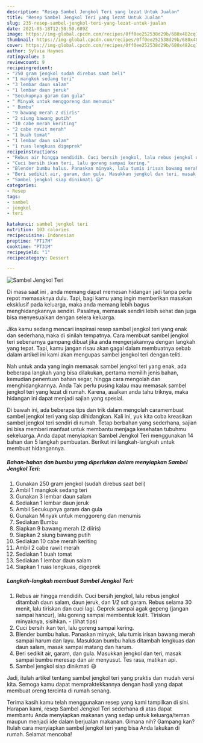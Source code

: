 ```yaml
---
description: "Resep Sambel Jengkol Teri yang lezat Untuk Jualan"
title: "Resep Sambel Jengkol Teri yang lezat Untuk Jualan"
slug: 235-resep-sambel-jengkol-teri-yang-lezat-untuk-jualan
date: 2021-05-18T12:58:50.689Z
image: https://img-global.cpcdn.com/recipes/0ff0ee252538d29b/680x482cq70/sambel-jengkol-teri-foto-resep-utama.jpg
thumbnail: https://img-global.cpcdn.com/recipes/0ff0ee252538d29b/680x482cq70/sambel-jengkol-teri-foto-resep-utama.jpg
cover: https://img-global.cpcdn.com/recipes/0ff0ee252538d29b/680x482cq70/sambel-jengkol-teri-foto-resep-utama.jpg
author: Sylvia Haynes
ratingvalue: 3
reviewcount: 9
recipeingredient:
- "250 gram jengkol sudah direbus saat beli"
- "1 mangkok sedang teri"
- "3 lembar daun salam"
- "1 lembar daun jeruk"
- "Secukupnya garam dan gula"
- " Minyak untuk menggoreng dan menumis"
- " Bumbu"
- "9 bawang merah 2 diiris"
- "2 siung bawang putih"
- "10 cabe merah keriting"
- "2 cabe rawit merah"
- "1 buah tomat"
- "1 lembar daun salam"
- "1 ruas lengkuas digeprek"
recipeinstructions:
- "Rebus air hingga mendidih. Cuci bersih jengkol, lalu rebus jengkol ditambah daun salam, daun jeruk, dan 1/2 sdt garam. Rebus selama 30 menit, lalu tiriskan dan cuci lagi. Geprek sampai agak gepeng (jangan sampai hancur), lalu goreng sampai membentuk kulit. Tiriskan minyaknya, sisihkan.           (lihat tips)"
- "Cuci bersih ikan teri, lalu goreng sampai kering."
- "Blender bumbu halus. Panaskan minyak, lalu tumis irisan bawang merah sampai harum dan layu. Masukkan bumbu halus ditambah lengkuas dan daun salam, masak sampai matang dan harum."
- "Beri sedikit air, garam, dan gula. Masukkan jengkol dan teri, masak sampai bumbu meresap dan air menyusut. Tes rasa, matikan api."
- "Sambel jengkol siap dinikmati 😃"
categories:
- Resep
tags:
- sambel
- jengkol
- teri

katakunci: sambel jengkol teri 
nutrition: 103 calories
recipecuisine: Indonesian
preptime: "PT17M"
cooktime: "PT31M"
recipeyield: "1"
recipecategory: Dessert

---
```



![Sambel Jengkol Teri](https://img-global.cpcdn.com/recipes/0ff0ee252538d29b/680x482cq70/sambel-jengkol-teri-foto-resep-utama.jpg)

Di masa  saat ini , anda memang dapat memesan hidangan jadi tanpa perlu repot memasaknya dulu. Tapi, bagi kamu yang ingin memberikan masakan eksklusif pada keluarga, maka anda memang lebih bagus menghidangkannya sendiri. Pasalnya, memasak sendiri lebih sehat dan juga bisa menyesuaikan dengan selera keluarga.

Jika kamu sedang mencari inspirasi resep sambel jengkol teri yang enak dan sederhana,maka di sinilah tempatnya. Cara membuat sambel jengkol teri  sebenarnya gampang dibuat jika anda mengerjakannya dengan langkah yang tepat. Tapi, kamu jangan risau akan gagal dalam membuatnya 
sebab dalam artikel ini kami akan mengupas sambel jengkol teri dengan teliti.  



Nah untuk anda yang ingin memasak sambel jengkol teri yang enak, ada beberapa langkah yang bisa dilakukan, pertama memilih jenis bahan, kemudian penentuan bahan segar, hingga cara mengolah dan menghidangkannya. Anda Tak perlu pusing kalau mau memasak sambel jengkol teri yang lezat di rumah. Karena, asalkan anda  tahu triknya, maka hidangan ini dapat menjadi sajian yang spesial.

Di bawah ini, ada beberapa tips dan trik dalam mengolah caramembuat sambel jengkol teri yang siap dihidangkan. Kali ini, yuk kita coba kreasikan sambel jengkol teri sendiri di rumah. Tetap berbahan yang sederhana, sajian ini bisa memberi manfaat untuk membantu menjaga kesehatan tubuhmu sekeluarga. Anda dapat menyiapkan Sambel Jengkol Teri menggunakan 14 bahan dan 5 langkah pembuatan. Berikut ini langkah-langkah untuk membuat hidangannya.

<!--inarticleads1-->

##### Bahan-bahan dan bumbu yang diperlukan dalam menyiapkan Sambel Jengkol Teri:

1. Gunakan 250 gram jengkol (sudah direbus saat beli)
1. Ambil 1 mangkok sedang teri
1. Gunakan 3 lembar daun salam
1. Sediakan 1 lembar daun jeruk
1. Ambil Secukupnya garam dan gula
1. Gunakan  Minyak untuk menggoreng dan menumis
1. Sediakan  Bumbu
1. Siapkan 9 bawang merah (2 diiris)
1. Siapkan 2 siung bawang putih
1. Sediakan 10 cabe merah keriting
1. Ambil 2 cabe rawit merah
1. Sediakan 1 buah tomat
1. Sediakan 1 lembar daun salam
1. Siapkan 1 ruas lengkuas, digeprek




<!--inarticleads2-->

##### Langkah-langkah membuat Sambel Jengkol Teri:

1. Rebus air hingga mendidih. Cuci bersih jengkol, lalu rebus jengkol ditambah daun salam, daun jeruk, dan 1/2 sdt garam. Rebus selama 30 menit, lalu tiriskan dan cuci lagi. Geprek sampai agak gepeng (jangan sampai hancur), lalu goreng sampai membentuk kulit. Tiriskan minyaknya, sisihkan. -           (lihat tips)
1. Cuci bersih ikan teri, lalu goreng sampai kering.
1. Blender bumbu halus. Panaskan minyak, lalu tumis irisan bawang merah sampai harum dan layu. Masukkan bumbu halus ditambah lengkuas dan daun salam, masak sampai matang dan harum.
1. Beri sedikit air, garam, dan gula. Masukkan jengkol dan teri, masak sampai bumbu meresap dan air menyusut. Tes rasa, matikan api.
1. Sambel jengkol siap dinikmati 😃




Jadi, itulah artikel tentang  sambel jengkol teri  yang praktis dan mudah versi kita. Semoga kamu dapat mempraktekkannya dengan hasil yang dapat membuat oreng tercinta di rumah senang. 

Terima kasih kamu telah menggunakan resep yang kami tampilkan di sini. Harapan kami, resep  Sambel Jengkol Teri sederhana di atas dapat membantu Anda menyiapkan makanan yang sedap untuk keluarga/teman maupun menjadi ide dalam berjualan makanan. Gimana nih? Gampang kan? Itulah cara menyiapkan sambel jengkol teri yang bisa Anda lakukan di rumah. Selamat mencoba!

